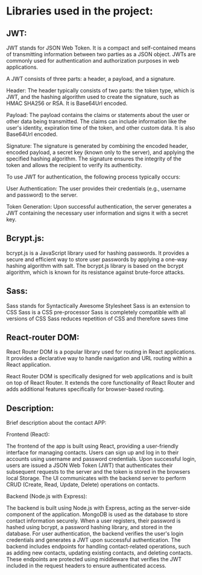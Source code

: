 
# **Libraries used in the project:**


## **JWT:** 

JWT stands for JSON Web Token. It is a compact and self-contained means of transmitting information between two parties as a JSON object. JWTs are commonly used for authentication and authorization purposes in web applications.

A JWT consists of three parts: a header, a payload, and a signature.

Header: The header typically consists of two parts: the token type, which is JWT, and the hashing algorithm used to create the signature, such as HMAC SHA256 or RSA. It is Base64Url encoded.

Payload: The payload contains the claims or statements about the user or other data being transmitted. The claims can include information like the user's identity, expiration time of the token, and other custom data. It is also Base64Url encoded.

Signature: The signature is generated by combining the encoded header, encoded payload, a secret key (known only to the server), and applying the specified hashing algorithm. The signature ensures the integrity of the token and allows the recipient to verify its authenticity.

To use JWT for authentication, the following process typically occurs:

User Authentication: The user provides their credentials (e.g., username and password) to the server.

Token Generation: Upon successful authentication, the server generates a JWT containing the necessary user information and signs it with a secret key.


## **Bcrypt.js:** 

bcrypt.js is a JavaScript library used for hashing passwords. It provides a secure and efficient way to store user passwords by applying a one-way hashing algorithm with salt. The bcrypt.js library is based on the bcrypt algorithm, which is known for its resistance against brute-force attacks.

## **Sass:** 

Sass stands for Syntactically Awesome Stylesheet
Sass is an extension to CSS
Sass is a CSS pre-processor
Sass is completely compatible with all versions of CSS
Sass reduces repetition of CSS and therefore saves time

## **React-router DOM:** 

React Router DOM is a popular library used for routing in React applications. It provides a declarative way to handle navigation and URL routing within a React application.

React Router DOM is specifically designed for web applications and is built on top of React Router. It extends the core functionality of React Router and adds additional features specifically for browser-based routing.

## **Description:** 

Brief description about the contact APP:

Frontend (React):

The frontend of the app is built using React, providing a user-friendly interface for managing contacts.
Users can sign up and log in to their accounts using username and password credentials.
Upon successful login, users are issued a JSON Web Token (JWT) that authenticates their subsequent requests to the server and the token is stored in the browsers local Storage.
The UI communicates with the backend server to perform CRUD (Create, Read, Update, Delete) operations on contacts.

Backend (Node.js with Express):

The backend is built using Node.js with Express, acting as the server-side component of the application.
MongoDB is used as the database to store contact information securely.
When a user registers, their password is hashed using bcrypt, a password hashing library, and stored in the database.
For user authentication, the backend verifies the user's login credentials and generates a JWT upon successful authentication.
The backend includes endpoints for handling contact-related operations, such as adding new contacts, updating existing contacts, and deleting contacts.
These endpoints are protected using middleware that verifies the JWT included in the request headers to ensure authenticated access.

